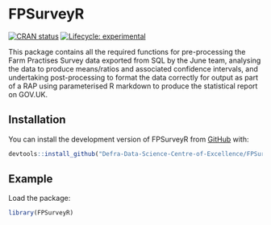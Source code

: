 
<!-- README.md is generated from README.Rmd. Please edit that file -->

# FPSurveyR

<!-- badges: start -->

[![CRAN
status](https://www.r-pkg.org/badges/version/FPSurveyR)](https://CRAN.R-project.org/package=FPSurveyR)
[![Lifecycle:
experimental](https://img.shields.io/badge/lifecycle-experimental-orange.svg)](https://lifecycle.r-lib.org/articles/stages.html#experimental)
<!-- badges: end -->

This package contains all the required functions for pre-processing the
Farm Practises Survey data exported from SQL by the June team, analysing
the data to produce means/ratios and associated confidence intervals,
and undertaking post-processing to format the data correctly for output
as part of a RAP using parameterised R markdown to produce the
statistical report on GOV.UK.

## Installation

You can install the development version of FPSurveyR from
[GitHub](https://github.com/) with:

``` r
devtools::install_github("Defra-Data-Science-Centre-of-Excellence/FPSurveyR")
```

## Example

Load the package:

``` r
library(FPSurveyR)
```
